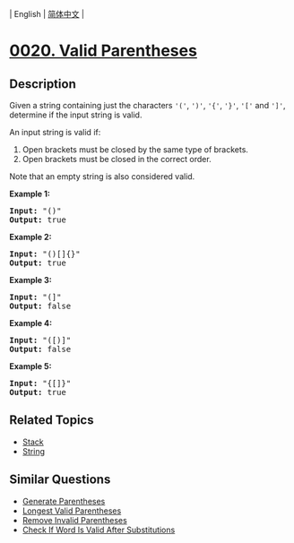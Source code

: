 
| English | [简体中文](README.md) |

# [0020. Valid Parentheses](https://leetcode-cn.com/problems/valid-parentheses/)

## Description

<p>Given a string containing just the characters <code>&#39;(&#39;</code>, <code>&#39;)&#39;</code>, <code>&#39;{&#39;</code>, <code>&#39;}&#39;</code>, <code>&#39;[&#39;</code> and <code>&#39;]&#39;</code>, determine if the input string is valid.</p>

<p>An input string is valid if:</p>

<ol>
	<li>Open brackets must be closed by the same type of brackets.</li>
	<li>Open brackets must be closed in the correct order.</li>
</ol>

<p>Note that an empty string is&nbsp;also considered valid.</p>

<p><strong>Example 1:</strong></p>

<pre>
<strong>Input:</strong> &quot;()&quot;
<strong>Output:</strong> true
</pre>

<p><strong>Example 2:</strong></p>

<pre>
<strong>Input:</strong> &quot;()[]{}&quot;
<strong>Output:</strong> true
</pre>

<p><strong>Example 3:</strong></p>

<pre>
<strong>Input:</strong> &quot;(]&quot;
<strong>Output:</strong> false
</pre>

<p><strong>Example 4:</strong></p>

<pre>
<strong>Input:</strong> &quot;([)]&quot;
<strong>Output:</strong> false
</pre>

<p><strong>Example 5:</strong></p>

<pre>
<strong>Input:</strong> &quot;{[]}&quot;
<strong>Output:</strong> true
</pre>


## Related Topics

- [Stack](https://leetcode-cn.com/tag/stack)
- [String](https://leetcode-cn.com/tag/string)

## Similar Questions

- [Generate Parentheses](../generate-parentheses/README_EN.md)
- [Longest Valid Parentheses](../longest-valid-parentheses/README_EN.md)
- [Remove Invalid Parentheses](../remove-invalid-parentheses/README_EN.md)
- [Check If Word Is Valid After Substitutions](../check-if-word-is-valid-after-substitutions/README_EN.md)
